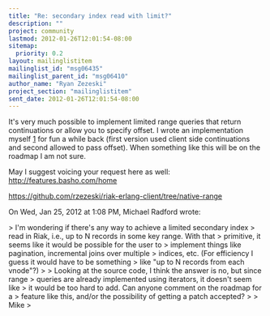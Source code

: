 ```yaml
---
title: "Re: secondary index read with limit?"
description: ""
project: community
lastmod: 2012-01-26T12:01:54-08:00
sitemap:
  priority: 0.2
layout: mailinglistitem
mailinglist_id: "msg06435"
mailinglist_parent_id: "msg06410"
author_name: "Ryan Zezeski"
project_section: "mailinglistitem"
sent_date: 2012-01-26T12:01:54-08:00
---
```



It's very much possible to implement limited range queries that return
continuations or allow you to specify offset. I wrote an implementation
myself [1] for fun a while back (first version used client side
continuations and second allowed to pass offset). When something like this
will be on the roadmap I am not sure.

May I suggest voicing your request here as well:
http://features.basho.com/home

[1]: https://github.com/rzezeski/riak\\_kv/tree/native-range
https://github.com/rzezeski/riak-erlang-client/tree/native-range

On Wed, Jan 25, 2012 at 1:08 PM, Michael Radford  wrote:

&gt; I'm wondering if there's any way to achieve a limited secondary index
&gt; read in Riak, i.e., up to N records in some key range. With that
&gt; primitive, it seems like it would be possible for the user to
&gt; implement things like pagination, incremental joins over multiple
&gt; indices, etc. (For efficiency I guess it would have to be something
&gt; like "up to N records from each vnode"?)
&gt;
&gt; Looking at the source code, I think the answer is no, but since range
&gt; queries are already implemented using iterators, it doesn't seem like
&gt; it would be too hard to add. Can anyone comment on the roadmap for a
&gt; feature like this, and/or the possibility of getting a patch accepted?
&gt;
&gt; Mike
&gt;

